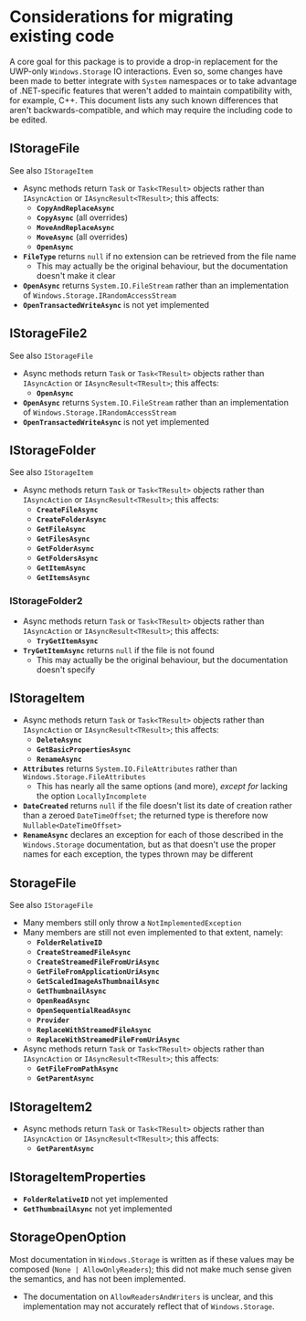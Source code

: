﻿# Considerations for migrating existing code
A core goal for this package is to provide a drop-in replacement for
the UWP-only `Windows.Storage` IO interactions. Even so, some changes
have been made to better integrate with `System` namespaces or to take
advantage of .NET-specific features that weren't added to maintain
compatibility with, for example, C++. This document lists any such
known differences that aren't backwards-compatible, and which may
require the including code to be edited.

## IStorageFile
See also `IStorageItem`
- Async methods return `Task` or `Task<TResult>` objects rather than
  `IAsyncAction` or `IAsyncResult<TResult>`; this affects:
  - **`CopyAndReplaceAsync`**
  - **`CopyAsync`** (all overrides)
  - **`MoveAndReplaceAsync`**
  - **`MoveAsync`** (all overrides)
  - **`OpenAsync`**
- **`FileType`** returns `null` if no extension can be retrieved from
  the file name
  - This may actually be the original behaviour, but the documentation
    doesn't make it clear
- **`OpenAsync`** returns `System.IO.FileStream` rather than an
  implementation of `Windows.Storage.IRandomAccessStream`
- **`OpenTransactedWriteAsync`** is not yet implemented

## IStorageFile2
See also `IStorageFile`
- Async methods return `Task` or `Task<TResult>` objects rather than
  `IAsyncAction` or `IAsyncResult<TResult>`; this affects:
  - **`OpenAsync`**
- **`OpenAsync`** returns `System.IO.FileStream` rather than an
  implementation of `Windows.Storage.IRandomAccessStream`
- **`OpenTransactedWriteAsync`** is not yet implemented

## IStorageFolder
See also `IStorageItem`
- Async methods return `Task` or `Task<TResult>` objects rather than
  `IAsyncAction` or `IAsyncResult<TResult>`; this affects:
  - **`CreateFileAsync`**
  - **`CreateFolderAsync`**
  - **`GetFileAsync`**
  - **`GetFilesAsync`**
  - **`GetFolderAsync`**
  - **`GetFoldersAsync`**
  - **`GetItemAsync`**
  - **`GetItemsAsync`**

### IStorageFolder2
- Async methods return `Task` or `Task<TResult>` objects rather than
  `IAsyncAction` or `IAsyncResult<TResult>`; this affects:
  - **`TryGetItemAsync`**
- **`TryGetItemAsync`** returns `null` if the file is not found
  - This may actually be the original behaviour, but the documentation
    doesn't specify

## IStorageItem
- Async methods return `Task` or `Task<TResult>` objects rather than
  `IAsyncAction` or `IAsyncResult<TResult>`; this affects:
  - **`DeleteAsync`**
  - **`GetBasicPropertiesAsync`**
  - **`RenameAsync`**
- **`Attributes`** returns `System.IO.FileAttributes` rather than
  `Windows.Storage.FileAttributes`
  - This has nearly all the same options (and more), *except for*
    lacking the option `LocallyIncomplete`
- **`DateCreated`** returns `null` if the file doesn't list its date of
  creation rather than a zeroed `DateTimeOffset`; the returned type is
  therefore now `Nullable<DateTimeOffset>`
- **`RenameAsync`** declares an exception for each of those described in
  the `Windows.Storage` documentation, but as that doesn't use the
  proper names for each exception, the types thrown may be different

## StorageFile
See also `IStorageFile`
- Many members still only throw a `NotImplementedException`
- Many members are still not even implemented to that extent, namely:
  - **`FolderRelativeID`**
  - **`CreateStreamedFileAsync`**
  - **`CreateStreamedFileFromUriAsync`**
  - **`GetFileFromApplicationUriAsync`**
  - **`GetScaledImageAsThumbnailAsync`**
  - **`GetThumbnailAsync`**
  - **`OpenReadAsync`**
  - **`OpenSequentialReadAsync`**
  - **`Provider`**
  - **`ReplaceWithStreamedFileAsync`**
  - **`ReplaceWithStreamedFileFromUriAsync`**
- Async methods return `Task` or `Task<TResult>` objects rather than
  `IAsyncAction` or `IAsyncResult<TResult>`; this affects:
  - **`GetFileFromPathAsync`**
  - **`GetParentAsync`**

## IStorageItem2
- Async methods return `Task` or `Task<TResult>` objects rather than
  `IAsyncAction` or `IAsyncResult<TResult>`; this affects:
  - **`GetParentAsync`**

## IStorageItemProperties
- **`FolderRelativeID`** not yet implemented
- **`GetThumbnailAsync`** not yet implemented

## StorageOpenOption
Most documentation in `Windows.Storage` is written as if these values
may be composed (`None | AllowOnlyReaders`); this did not make much
sense given the semantics, and has not been implemented.
- The documentation on `AllowReadersAndWriters` is unclear, and this
  implementation may not accurately reflect that of `Windows.Storage`.